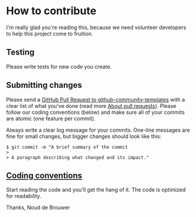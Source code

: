 # How to contribute

I'm really glad you're reading this, because we need volunteer developers to help this project come to fruition.

## Testing

Please write tests for new code you create.

## Submitting changes

Please send a [GitHub Pull Request to github-community-templates](https://github.com/noud/github-community-templates/pull/new/master) with a clear list of what you've done (read more [About pull requests](https://help.github.com/en/github/collaborating-with-issues-and-pull-requests/about-pull-requests)). Please follow our coding conventions (below) and make sure all of your commits are atomic (one feature per commit).

Always write a clear log message for your commits. One-line messages are fine for small changes, but bigger changes should look like this:

    $ git commit -m "A brief summary of the commit
    > 
    > A paragraph describing what changed and its impact."

## [Coding conventions](https://github.com/noud/github-community-templates/blob/master/README-Coding-conventions.md)

Start reading the code and you'll get the hang of it. The code is optimized for readability.

Thanks,
Noud de Brouwer